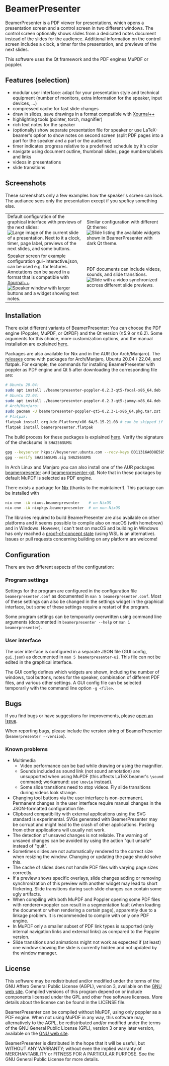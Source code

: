 # BeamerPresenter
BeamerPresenter is a PDF viewer for presentations, which opens a presentation
screen and a control screen in two different windows. The control screen
optionally shows slides from a dedicated notes document instead of the slides
for the audience. Additional information on the control screen includes a
clock, a timer for the presentation, and previews of the next slides.

This software uses the Qt framework and the PDF engines MuPDF or poppler.

## Features (selection)
* modular user interface: adapt for your presentation style and technical equipment (number of monitors, extra information for the speaker, input devices, ...)
* compressed cache for fast slide changes
* draw in slides, save drawings in a format compatible with [Xournal++](https://xournalpp.github.io)
* highlighting tools (pointer, torch, magnifier)
* rich text notes for the speaker
* (optionally) show separate presentation file for speaker or use LaTeX-beamer's option to show notes on second screen (split PDF pages into a part for the speaker and a part or the audience)
* timer indicates progress relative to a predefined schedule by it's color
* navigate using document outline, thumbnail slides, page numbers/labels and links
* videos in presentations
* slide transitions


## Screenshots
These screenshots only a few examples how the speaker's screen can look. The audiance sees only the presentation except if you speficy something else.

<table border="0px" >
<tr>
<td width=50%>
Default configuration of the graphical interface with previews of the next slides:
<img srcset=".readme/fusion-640px.webp 640w, .readme/fusion-960px.webp 960w" sizes="(max-width: 640px) 640px, 960px" src=".readme/fusion-960px.webp" width=100% title="BeamerPresenter speaker screen with default configuration and Fusion theme." alt="Large image of the current slide of a presentation. Next to it a clock, timer, page label, previews of the next slides, and some buttons.">
</td>
<td>
Similar configuration with different Qt theme:
<img srcset=".readme/widgets-640px.webp 640w, .readme/widgets-960px.webp 960w" sizes="(max-width: 640px) 640px, 960px" src=".readme/widgets-960px.webp" width=100% title="Slide listing the available widgets shown in BeamerPresenter with dark Qt theme.">
</td>
</tr>
<tr>
<td>
Speaker screen for example configuration gui-interactive.json, can be used e.g. for lectures.
Annotations can be saved in a format that is compatible with <a href="https://xournalpp.github.io">Xournal++</a>.
<img srcset=".readme/interactive-640px.webp 640w, .readme/interactive-960px.webp 960w" sizes="(max-width: 640px) 640px, 960px" src=".readme/interactive-960px.webp" width=100% title="Speaker window with larger buttons and a widget showing text notes.">
</td>
<td>
PDF documents can include videos, sounds, and slide transitions.
<img srcset=".readme/video-640px.webp 640w, .readme/video-960px.webp 960w" sizes="(max-width: 640px) 640px, 960px" src=".readme/video-960px.webp" width=100% title="Slide with a video synchronized accross different slide previews.">
</td>
</tr>
</table>


## Installation
There exist different variants of BeamerPresenter:
You can choose the PDF engine (Poppler, MuPDF, or QtPDF) and the Qt version (≥5.9 or ≥6.2).
Some arguments for this choice, more customization options, and the manual installation are explained [here](https://github.com/stiglers-eponym/BeamerPresenter/blob/main/INSTALL.md).

Packages are also available for Nix and in the AUR (for Arch/Manjaro).
The [releases](https://github.com/stiglers-eponym/BeamerPresenter/releases) come with packages for Arch/Manjaro, Ubuntu 20.04 / 22.04, and flatpak.
For example, the commands for installing BeamerPresenter with poppler as PDF engine and Qt 5 after downloading the corresponding file are:
```sh
# Ubuntu 20.04:
sudo apt install ./beamerpresenter-poppler-0.2.3-qt5-focal-x86_64.deb
# Ubuntu 22.04:
sudo apt install ./beamerpresenter-poppler-0.2.3-qt5-jammy-x86_64.deb
# Arch/Manjaro:
sudo pacman -U beamerpresenter-poppler-qt5-0.2.3-1-x86_64.pkg.tar.zst
# Flatpak:
flatpak install org.kde.Platform/x86_64/5.15-21.08 # can be skipped if already installed
flatpak install beamerpresenter.flatpak
```
The build process for these packages is explained [here](https://github.com/stiglers-eponym/BeamerPresenter/tree/main/packaging).
Verify the signature of the checksums in `SHA256SUMS`:
```sh
gpg --keyserver hkps://keyserver.ubuntu.com --recv-keys DD11316A0D8E585F
gpg --verify SHA256SUMS.sig SHA256SUMS
```

In Arch Linux and Manjaro you can also install one of the AUR packages [beamerpresenter](https://aur.archlinux.org/packages/beamerpresenter) and [beamerpresenter-git](https://aur.archlinux.org/packages/beamerpresenter-git).
Note that in these packages by default MuPDF is selected as PDF engine.

There exists a package for [Nix](https://nixos.org) (thanks to the maintainer!). This package can be installed with
```sh
nix-env -iA nixos.beamerpresenter    # on NixOS
nix-env -iA nixpkgs.beamerpresenter  # on non-NixOS
```

The libraries required to build BeamerPresenter are also available on other platforms and it seems possible to compile also on macOS (with homebrew) and in Windows.
However, I can't test on macOS and building in Windows has only reached a [proof-of-concept state](https://github.com/stiglers-eponym/BeamerPresenter/blob/main/INSTALL.md#windows) (using WSL is an alternative).
Issues or pull requests concerning building on any platform are welcome!


## Configuration
There are two different aspects of the configuration:

### Program settings
Settings for the program are configured in the configuration file
`beamerpresenter.conf` as documented in `man 5 beamerpresenter.conf`. Most of
these settings can also be changed in the settings widget in the graphical
interface, but some of these settings require a restart of the program.

Some program settings can be temporarily overwritten using command line
arguments (documented in `beamerpresenter --help` or `man 1 beamerpresenter`).

### User interface
The user interface is configured in a separate JSON file (GUI config, `gui.json`) as
documented in `man 5 beamerpresenter-ui`. This file can not be edited in the
graphical interface.

The GUI config defines which widgets are shown, including the number of windows,
tool buttons, notes for the speaker, combination of different PDF files, and
various other settings. A GUI config file can be selected temporarily with the
command line option `-g <file>`.


## Bugs
If you find bugs or have suggestions for improvements, please
[open an issue](https://github.com/stiglers-eponym/BeamerPresenter/issues).

When reporting bugs, please include the version string of BeamerPresenter
(`beamerpresenter --version`).

### Known problems
* Multimedia
    * Video performance can be bad while drawing or using the magnifier.
    * Sounds included as sound link (not sound annotation) are unsupported when using MuPDF (this affects LaTeX beamer's `\sound` command; workaround: use `\movie` instead).
    * Some slide transitions need to stop videos. Fly slide transitions during videos look strange.
* Changing tool buttons via the user interface is non-permanent. Permanent changes in the user interface require manual changes in the JSON-formatted configuration file.
* Clipboard compatibility with external applications using the SVG standard is experimental. SVGs generated with BeamerPresenter may be corrupt and might lead to the crash of other applications. Pasting from other applications will usually not work.
* The detection of unsaved changes is not reliable. The warning of unsaved changes can be avoided by using the action "quit unsafe" instead of "quit".
* Sometimes slides are not automatically rendered to the correct size when resizing the window. Changing or updating the page should solve this.
* The cache of slides does not handle PDF files with varying page sizes correctly.
* If a preview shows specific overlays, slide changes adding or removing synchronization of this preview with another widget may lead to short flickering. Slide transitions during such slide changes can contain some ugly artifacts.
* When compiling with both MuPDF and Poppler opening some PDF files with renderer=poppler can result in a segmentation fault (when loading the document or when rendering a certain page), apparently due to a linkage problem. It is recommended to compile with only one PDF engine.
* In MuPDF only a smaller subset of PDF link types is supported (only internal navigation links and external links) as compared to the Poppler version.
* Slide transitions and animations might not work as expected if (at least) one window showing the slide is currently hidden and not updated by the window manager.


## License
This software may be redistributed and/or modified under the terms of the GNU Affero General Public License (AGPL), version 3, available on the [GNU web site](https://www.gnu.org/licenses/agpl-3.0.html). Compiled versions of this program depend on or include components licensed under the GPL and other free software licenses. More details about the license can be found in the LICENSE file.

BeamerPresenter can be compiled without MuPDF, using only poppler as a PDF engine.
When not using MuPDF in any way, this software may, alternatively to the AGPL, be redistributed and/or modified under the terms of the GNU General Public License (GPL), version 3 or any later version, available on the [GNU web site](https://www.gnu.org/licenses/gpl-3.0.html).

BeamerPresenter is distributed in the hope that it will be useful,
but WITHOUT ANY WARRANTY; without even the implied warranty of
MERCHANTABILITY or FITNESS FOR A PARTICULAR PURPOSE. See the
GNU General Public License for more details.
